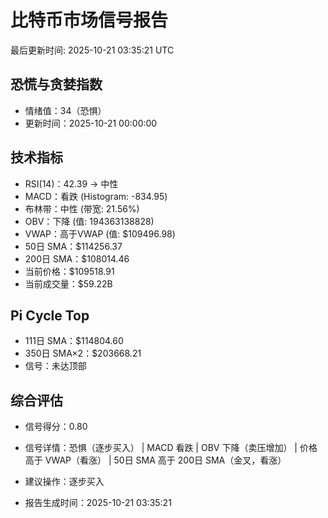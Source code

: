 # 比特币市场信号报告

最后更新时间: 2025-10-21 03:35:21 UTC

## 恐慌与贪婪指数
- 情绪值：34（恐惧）
- 更新时间：2025-10-21 00:00:00

## 技术指标
- RSI(14)：42.39 → 中性
- MACD：看跌 (Histogram: -834.95)
- 布林带：中性 (带宽: 21.56%)
- OBV：下降 (值: 194363138828)
- VWAP：高于VWAP (值: $109496.98)
- 50日 SMA：$114256.37
- 200日 SMA：$108014.46
- 当前价格：$109518.91
- 当前成交量：$59.22B

## Pi Cycle Top
- 111日 SMA：$114804.60
- 350日 SMA×2：$203668.21
- 信号：未达顶部

## 综合评估
- 信号得分：0.80
- 信号详情：恐惧（逐步买入） | MACD 看跌 | OBV 下降（卖压增加） | 价格高于 VWAP（看涨） | 50日 SMA 高于 200日 SMA（金叉，看涨）
- 建议操作：逐步买入

- 报告生成时间：2025-10-21 03:35:21